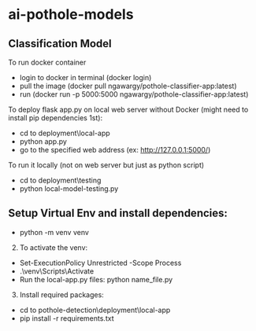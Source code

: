 # ai-pothole-models

## Classification Model
To run docker container

- login to docker in terminal (docker login)
- pull the image (docker pull ngawargy/pothole-classifier-app:latest)
- run (docker run -p 5000:5000 ngawargy/pothole-classifier-app:latest)


To deploy flask app.py on local web server without Docker (might need to install pip dependencies 1st):

- cd to deployment\local-app
- python app.py
- go to the specified web address (ex: http://127.0.0.1:5000/)

To run it locally (not on web server but just as python script)
- cd to deployment\testing
- python local-model-testing.py


## Setup Virtual Env and install dependencies:

- python -m venv venv

2) To activate the venv:

- Set-ExecutionPolicy Unrestricted -Scope Process
- .\venv\Scripts\Activate
- Run the local-app.py files: python name_file.py

3) Install required packages:

- cd to pothole-detection\deployment\local-app
- pip install -r requirements.txt


